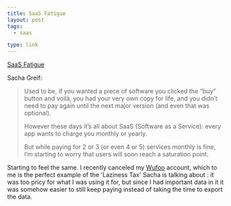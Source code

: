 ```yaml
---
title: SaaS Fatigue
layout: post
tags:
  - saas

type: link
---
```


<a href="http://sachagreif.com/saas-fatigue/">SaaS Fatigue</a>

Sacha Greif:

> Used to be, if you wanted a piece of software you clicked the “buy” button and voilà, you had your very own copy for life, and you didn’t need to pay again until the next major version (and even that was optional).
> 
> However these days it’s all about SaaS (Software as a Service): every app wants to charge you monthly or yearly.
> 
> But while paying for 2 or 3 (or even 4 or 5) services monthly is fine, I’m starting to worry that users will soon reach a saturation point.

Starting to feel the same. I recently canceled my [Wufoo](http://wufoo.com) account, which to me is the perfect example of the 'Laziness Tax' Sacha is talking about : it was too pricy for what I was using it for, but since I had important data in it it was somehow easier to still keep paying instead of taking the time to export the data.
